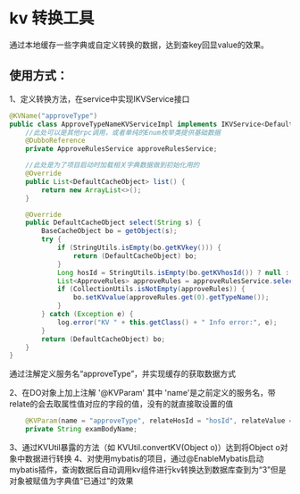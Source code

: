 
# kv 转换工具
通过本地缓存一些字典或自定义转换的数据，达到查key回显value的效果。
## 使用方式：
1、定义转换方法，在service中实现IKVService接口
```java
@KVName("approveType")
public class ApproveTypeNameKVServiceImpl implements IKVService<DefaultCacheObject> {
    //此处可以是其他rpc调用，或者单纯的Enum枚举类提供基础数据
    @DubboReference
    private ApproveRulesService approveRulesService;

    //此处是为了项目启动时加载相关字典数据做到初始化用的
    @Override
    public List<DefaultCacheObject> list() {
        return new ArrayList<>();
    }

    @Override
    public DefaultCacheObject select(String s) {
        BaseCacheObject bo = getObject(s);
        try {
            if (StringUtils.isEmpty(bo.getKVkey())) {
                return (DefaultCacheObject) bo;
            }
            Long hosId = StringUtils.isEmpty(bo.getKVhosId()) ? null : Long.valueOf(bo.getKVhosId());
            List<ApproveRules> approveRules = approveRulesService.selectRulesByTypeAndHosId(bo.getKVkey(), hosId);
            if (CollectionUtils.isNotEmpty(approveRules)) {
                bo.setKVvalue(approveRules.get(0).getTypeName());
            }
        } catch (Exception e) {
            log.error("KV " + this.getClass() + " Info error:", e);
        }
        return (DefaultCacheObject) bo;
    }
}
```
通过注解定义服务名“approveType”，并实现缓存的获取数据方式

2、在DO对象上加上注解 '@KVParam'
其中 'name'是之前定义的服务名，带relate的会去取属性值对应的字段的值，没有的就直接取设置的值
```java
    @KVParam(name = "approveType", relateHosId = "hosId", relateValue = "examBody")
    private String examBodyName;
```
3、通过KVUtil暴露的方法（如 KVUtil.convertKV(Object o)）达到将Object o对象中数据进行转换
4、对使用mybatis的项目，通过@EnableMybatis启动mybatis插件，查询数据后自动调用kv组件进行kv转换达到数据库查到为“3”但是对象被赋值为字典值“已通过”的效果


